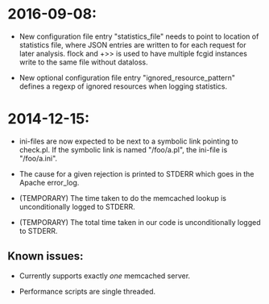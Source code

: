 2016-09-08:
====

* New configuration file entry "statistics_file" needs to point to
  location of statistics file, where JSON entries are written to for
  each request for later analysis.  flock and +>> is used to have
  multiple fcgid instances write to the same file without dataloss.

* New optional configuration file entry "ignored_resource_pattern"
  defines a regexp of ignored resources when logging statistics.

2014-12-15:
====

 * ini-files are now expected to be next to a symbolic link
   pointing to check.pl.  If the symbolic link is named "/foo/a.pl",
   the ini-file is "/foo/a.ini".

 * The cause for a given rejection is printed to STDERR which goes
   in the Apache error_log.

 * (TEMPORARY) The time taken to do the memcached lookup is
   unconditionally logged to STDERR.

 * (TEMPORARY) The total time taken in our code is unconditionally
   logged to STDERR.

Known issues:
----

 * Currently supports exactly _one_ memcached server.

 * Performance scripts are single threaded.
